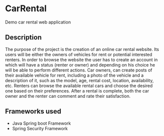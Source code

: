 # CarRental
Demo car rental web application

## Description
The purpose of the project is the creation of an online car rental website. Its users will be either the owners of vehicles for rent or potential interested renters. 
In order to browse the website the user has to create an account in which will have a status (renter or owner)
and depending on his choice he will be able to perform different actions. 
Car owners, can create posts of their available vehicle for rent, including a photo of the vehicle and a description of it, such as the model, age, rental cost, location, availability, etc. 
Renters can browse the available rental cars and choose the desired one based on their preferences.
After a rental is complete, both the car owner and the renter can comment and rate their satisfaction. 

## Frameworks used
- Java Spring boot Framework
- Spring Security Framework

